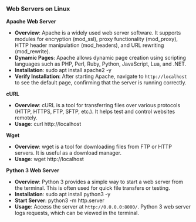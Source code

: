 ### Web Servers on Linux

**Apache Web Server**

- **Overview**: Apache is a widely used web server software. It supports modules for encryption (mod_ssl), proxy functionality (mod_proxy), HTTP header manipulation (mod_headers), and URL rewriting (mod_rewrite).
- **Dynamic Pages**: Apache allows dynamic page creation using scripting languages such as PHP, Perl, Ruby, Python, JavaScript, Lua, and .NET.
- **Installation**: sudo apt install apache2 -y
- **Verify Installation**: After starting Apache, navigate to `http://localhost` to see the default page, confirming that the server is running correctly.

**cURL**

- **Overview**: cURL is a tool for transferring files over various protocols (HTTP, HTTPS, FTP, SFTP, etc.). It helps test and control websites remotely.
- **Usage**: curl http://localhost


**Wget**

- **Overview**: wget is a tool for downloading files from FTP or HTTP servers. It is useful as a download manager.
- **Usage**: wget http://localhost


**Python 3 Web Server**

- **Overview**: Python 3 provides a simple way to start a web server from the terminal. This is often used for quick file transfers or testing.
- **Installation**: sudo apt install python3 -y
- **Start Server**: python3 -m http.server
- **Usage**: Access the server at `http://0.0.0.0:8000/`. Python 3 web server logs requests, which can be viewed in the terminal.